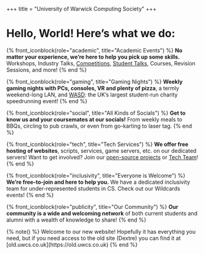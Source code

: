 +++
title = "University of Warwick Computing Society"
+++

<!-- Unfortunately, Zola doesn't allow nested shortcodes -->
<!-- This is expanding the blue.html shortcode -->
<div class="blue"  data-bs-theme="light">

<h1 class="text-center">Hello, World! Here’s what we do:</h1>

<div id="info" class="w-100 d-flex flex-wrap justify-content-center">

{% front_iconblock(role="academic", title="Academic Events") %}
**No matter your experience, we’re here to help you pick up some skills.** Workshops, Industry Talks, [Competitions](https://progcomp.uwcs.co.uk/), [Student Talks](@/resources/_index.md#Talks), Courses, Revision Sessions, and more!
{% end %}
      
{% front_iconblock(role="gaming", title="Gaming Nights") %}
**Weekly gaming nights with PCs, consoles, VR and plenty of pizza**, a termly weekend-long LAN, and [WASD](https://warwickspeed.run): the UK’s largest student-run charity speedrunning event!
{% end %}

{% front_iconblock(role="social", title="All Kinds of Socials") %}
**Get to know us and your coursemates at our socials!** From weekly meals to BBQs, circling to pub crawls, or even from go-karting to laser tag.
{% end %}
      
{% front_iconblock(role="tech", title="Tech Services") %}
**We offer free hosting of websites**, scripts, services, game servers, etc. on our dedicated servers! Want to get involved? Join our [open-source projects](https://github.com/UWCS) or [Tech Team](https://techteam.uwcs.co.uk)!
{% end %}

{% front_iconblock(role="inclusivity", title="Everyone is Welcome") %}
**We’re free-to-join and here to help you.** We have a dedicated inclusivity team for under-represented students in CS. Check out our Wildcards events!
{% end %}
      
{% front_iconblock(role="publicity", title="Our Community") %}
**Our community is a wide and welcoming network** of both current students and alumni with a wealth of knowledge to share!
{% end %}

</div>
<div class="my-3"></div>
{% note() %}
Welcome to our new website! Hopefully it has everything you need, but if you need access to the old site (Dextre) you can find it at [old.uwcs.co.uk](https://old.uwcs.co.uk)
{% end %}
</div>

